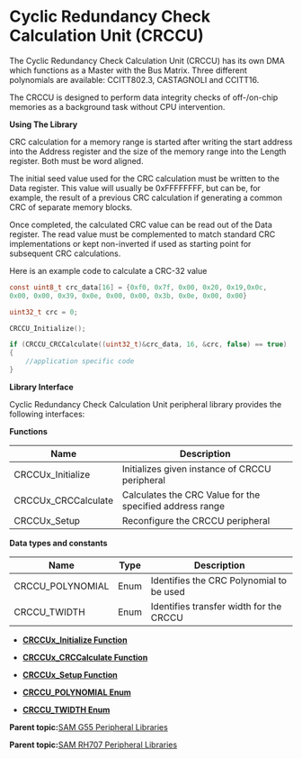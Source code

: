 # Cyclic Redundancy Check Calculation Unit \(CRCCU\)

The Cyclic Redundancy Check Calculation Unit \(CRCCU\) has its own DMA which functions as a Master with the Bus Matrix. Three different polynomials are available: CCITT802.3, CASTAGNOLI and CCITT16.

The CRCCU is designed to perform data integrity checks of off-/on-chip memories as a background task without CPU intervention.

**Using The Library**

CRC calculation for a memory range is started after writing the start address into the Address register and the size of the memory range into the Length register. Both must be word aligned.

The initial seed value used for the CRC calculation must be written to the Data register. This value will usually be 0xFFFFFFFF, but can be, for example, the result of a previous CRC calculation if generating a common CRC of separate memory blocks.

Once completed, the calculated CRC value can be read out of the Data register. The read value must be complemented to match standard CRC implementations or kept non-inverted if used as starting point for subsequent CRC calculations.

Here is an example code to calculate a CRC-32 value

```c
const uint8_t crc_data[16] = {0xf0, 0x7f, 0x00, 0x20, 0x19,0x0c,
0x00, 0x00, 0x39, 0x0e, 0x00, 0x00, 0x3b, 0x0e, 0x00, 0x00}

uint32_t crc = 0;

CRCCU_Initialize();

if (CRCCU_CRCCalculate((uint32_t)&crc_data, 16, &crc, false) == true)
{
    //application specific code
}
```

**Library Interface**

Cyclic Redundancy Check Calculation Unit peripheral library provides the following interfaces:

**Functions**

|Name|Description|
|----|-----------|
|CRCCUx\_Initialize|Initializes given instance of CRCCU peripheral|
|CRCCUx\_CRCCalculate|Calculates the CRC Value for the specified address range|
|CRCCUx\_Setup|Reconfigure the CRCCU peripheral|

**Data types and constants**

|Name|Type|Description|
|----|----|-----------|
|CRCCU\_POLYNOMIAL|Enum|Identifies the CRC Polynomial to be used|
|CRCCU\_TWIDTH|Enum|Identifies transfer width for the CRCCU|

-   **[CRCCUx\_Initialize Function](GUID-B7ECDED3-FFEA-476D-92D2-035BD2DEFC8C.md)**  

-   **[CRCCUx\_CRCCalculate Function](GUID-C29BE61E-9708-4B63-BCD2-1A40C198FD73.md)**  

-   **[CRCCUx\_Setup Function](GUID-13D6A777-40CE-4C5F-83FA-69A67F494A02.md)**  

-   **[CRCCU\_POLYNOMIAL Enum](GUID-F26BFE59-8871-44C5-BA69-84A885A7085E.md)**  

-   **[CRCCU\_TWIDTH Enum](GUID-362704EE-EC59-4BEB-80B0-91A9E1E6EDF9.md)**  


**Parent topic:**[SAM G55 Peripheral Libraries](GUID-E3F1DCC4-CB31-4302-A60B-D2833C5CAD18.md)

**Parent topic:**[SAM RH707 Peripheral Libraries](GUID-C2AC236D-363B-4378-A381-B281F67C8647.md)

